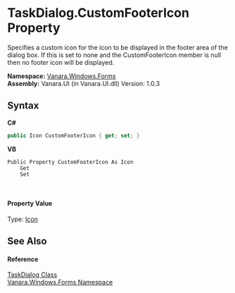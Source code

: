 # TaskDialog.CustomFooterIcon Property 
 

Specifies a custom icon for the icon to be displayed in the footer area of the dialog box. If this is set to none and the CustomFooterIcon member is null then no footer icon will be displayed.

**Namespace:**&nbsp;<a href="c580cf52-4028-70db-28d0-f9b1abc03861">Vanara.Windows.Forms</a><br />**Assembly:**&nbsp;Vanara.UI (in Vanara.UI.dll) Version: 1.0.3

## Syntax

**C#**<br />
``` C#
public Icon CustomFooterIcon { get; set; }
```

**VB**<br />
``` VB
Public Property CustomFooterIcon As Icon
	Get
	Set
```

<br />

#### Property Value
Type: <a href="http://msdn2.microsoft.com/en-us/library/wkat843k" target="_blank">Icon</a>

## See Also


#### Reference
<a href="0e4976bb-9701-b107-c589-9d00dabbbae0">TaskDialog Class</a><br /><a href="c580cf52-4028-70db-28d0-f9b1abc03861">Vanara.Windows.Forms Namespace</a><br />